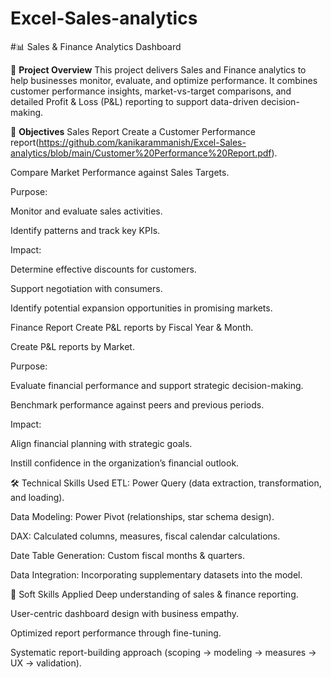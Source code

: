 # Excel-Sales-analytics

#📊 Sales & Finance Analytics Dashboard

📌 **Project Overview**
This project delivers Sales and Finance analytics to help businesses monitor, evaluate, and optimize performance.
It combines customer performance insights, market-vs-target comparisons, and detailed Profit & Loss (P&L) reporting to support data-driven decision-making.

🎯 **Objectives**
Sales Report
Create a Customer Performance report(https://github.com/kanikarammanish/Excel-Sales-analytics/blob/main/Customer%20Performance%20Report.pdf).

Compare Market Performance against Sales Targets.

Purpose:

Monitor and evaluate sales activities.

Identify patterns and track key KPIs.

Impact:

Determine effective discounts for customers.

Support negotiation with consumers.

Identify potential expansion opportunities in promising markets.

Finance Report
Create P&L reports by Fiscal Year & Month.

Create P&L reports by Market.

Purpose:

Evaluate financial performance and support strategic decision-making.

Benchmark performance against peers and previous periods.

Impact:

Align financial planning with strategic goals.

Instill confidence in the organization’s financial outlook.

🛠️ Technical Skills Used
ETL: Power Query (data extraction, transformation, and loading).

Data Modeling: Power Pivot (relationships, star schema design).

DAX: Calculated columns, measures, fiscal calendar calculations.

Date Table Generation: Custom fiscal months & quarters.

Data Integration: Incorporating supplementary datasets into the model.

🤝 Soft Skills Applied
Deep understanding of sales & finance reporting.

User-centric dashboard design with business empathy.

Optimized report performance through fine-tuning.

Systematic report-building approach (scoping → modeling → measures → UX → validation).
